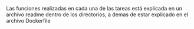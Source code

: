 Las funciones realizadas en cada una de las tareas está explicada en un archivo readme dentro de los directorios, a demas de estar explicado en el archivo Dockerfile 


